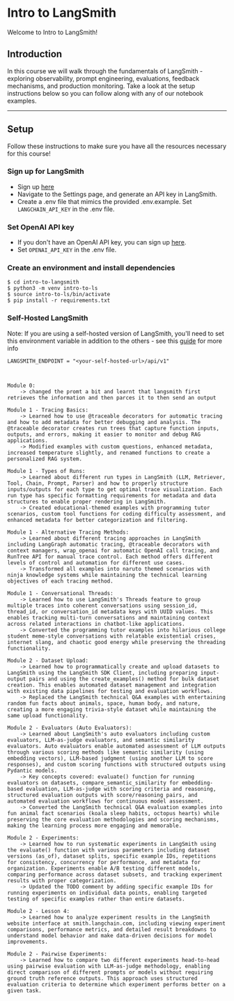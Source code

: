 # Intro to LangSmith

Welcome to Intro to LangSmith!

## Introduction
In this course we will walk through the fundamentals of LangSmith - exploring observability, prompt engineering, evaluations, feedback mechanisms, and production monitoring. Take a look at the setup instructions below so you can follow along with any of our notebook examples.

---

## Setup
Follow these instructions to make sure you have all the resources necessary for this course!

### Sign up for LangSmith
* Sign up [here](https://smith.langchain.com/) 
* Navigate to the Settings page, and generate an API key in LangSmith.
* Create a .env file that mimics the provided .env.example. Set `LANGCHAIN_API_KEY` in the .env file.

### Set OpenAI API key
* If you don't have an OpenAI API key, you can sign up [here](https://openai.com/index/openai-api/).
* Set `OPENAI_API_KEY` in the .env file.

### Create an environment and install dependencies
```
$ cd intro-to-langsmith
$ python3 -m venv intro-to-ls
$ source intro-to-ls/bin/activate
$ pip install -r requirements.txt
```

### Self-Hosted LangSmith
Note: If you are using a self-hosted version of LangSmith, you'll need to set this environment variable in addition to the others - see this [guide](https://docs.smith.langchain.com/self_hosting/usage) for more info
```
LANGSMITH_ENDPOINT = "<your-self-hosted-url>/api/v1"



Module 0:
    -> changed the promt a bit and learnt that langsmith first retrieves the information and then parces it to then send an output

Module 1 - Tracing Basics:
    -> Learned how to use @traceable decorators for automatic tracing and how to add metadata for better debugging and analysis. The @traceable decorator creates run trees that capture function inputs, outputs, and errors, making it easier to monitor and debug RAG applications.
    -> Modified examples with custom questions, enhanced metadata, increased temperature slightly, and renamed functions to create a personalized RAG system.

Module 1 - Types of Runs:
    -> Learned about different run types in LangSmith (LLM, Retriever, Tool, Chain, Prompt, Parser) and how to properly structure inputs/outputs for each type to get optimal trace visualization. Each run type has specific formatting requirements for metadata and data structures to enable proper rendering in LangSmith.
    -> Created educational-themed examples with programming tutor scenarios, custom tool functions for coding difficulty assessment, and enhanced metadata for better categorization and filtering.

Module 1 - Alternative Tracing Methods:
    -> Learned about different tracing approaches in LangSmith including LangGraph automatic tracing, @traceable decorators with context managers, wrap_openai for automatic OpenAI call tracing, and RunTree API for manual trace control. Each method offers different levels of control and automation for different use cases.
    -> Transformed all examples into naruto themed scenarios with ninja knowledge systems while maintaining the technical learning objectives of each tracing method.

Module 1 - Conversational Threads:
    -> Learned how to use LangSmith's Threads feature to group multiple traces into coherent conversations using session_id, thread_id, or conversation_id metadata keys with UUID values. This enables tracking multi-turn conversations and maintaining context across related interactions in chatbot-like applications.
    -> Converted the programming tutor examples into hilarious college student meme-style conversations with relatable existential crises, internet slang, and chaotic good energy while preserving the threading functionality.

Module 2 - Dataset Upload:
    -> Learned how to programmatically create and upload datasets to LangSmith using the LangSmith SDK Client, including preparing input-output pairs and using the create_examples() method for bulk dataset creation. This enables automated dataset management and integration with existing data pipelines for testing and evaluation workflows.
    -> Replaced the LangSmith technical Q&A examples with entertaining random fun facts about animals, space, human body, and nature, creating a more engaging trivia-style dataset while maintaining the same upload functionality.

Module 2 - Evaluators (Auto Evaluators):
    -> Learned about LangSmith's auto evaluators including custom evaluators, LLM-as-judge evaluators, and semantic similarity evaluators. Auto evaluators enable automated assessment of LLM outputs through various scoring methods like semantic similarity (using embedding vectors), LLM-based judgment (using another LLM to score responses), and custom scoring functions with structured outputs using Pydantic models.
    -> Key concepts covered: evaluate() function for running evaluators on datasets, compare_semantic_similarity for embedding-based evaluation, LLM-as-judge with scoring criteria and reasoning, structured evaluation outputs with score/reasoning pairs, and automated evaluation workflows for continuous model assessment.
    -> Converted the LangSmith technical Q&A evaluation examples into fun animal fact scenarios (koala sleep habits, octopus hearts) while preserving the core evaluation methodologies and scoring mechanisms, making the learning process more engaging and memorable.

Module 2 - Experiments:
    -> Learned how to run systematic experiments in LangSmith using the evaluate() function with various parameters including dataset versions (as_of), dataset splits, specific example IDs, repetitions for consistency, concurrency for performance, and metadata for organization. Experiments enable A/B testing different models, comparing performance across dataset subsets, and tracking experiment results with proper categorization.
    -> Updated the TODO comment by adding specific example IDs for running experiments on individual data points, enabling targeted testing of specific examples rather than entire datasets.

Module 2 - Lesson 4:
    -> Learned how to analyze experiment results in the LangSmith website interface at smith.langchain.com, including viewing experiment comparisons, performance metrics, and detailed result breakdowns to understand model behavior and make data-driven decisions for model improvements.

Module 2 - Pairwise Experiments:
    -> Learned how to compare two different experiments head-to-head using pairwise evaluation with LLM-as-judge methodology, enabling direct comparison of different prompts or models without requiring ground truth reference outputs. This approach uses structured evaluation criteria to determine which experiment performs better on a given task.
```
